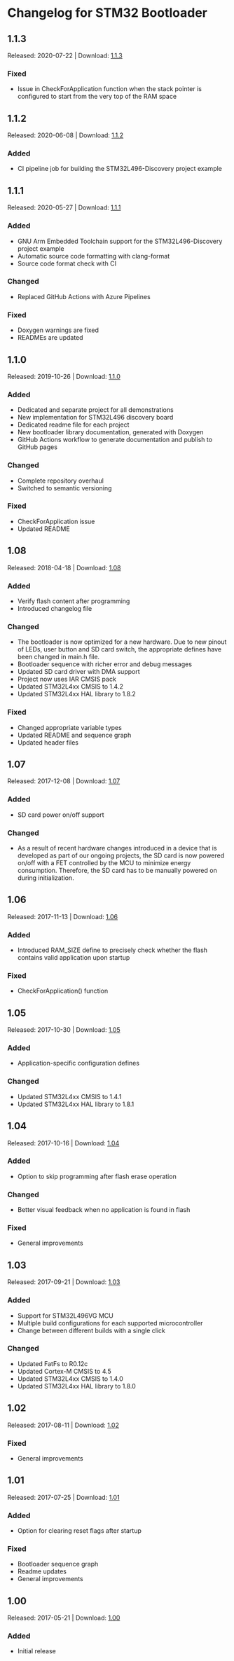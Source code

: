 # Changelog for STM32 Bootloader

## 1.1.3
Released: 2020-07-22 | Download: [1.1.3](https://github.com/akospasztor/stm32-bootloader/releases/tag/v1.1.3)
### Fixed
- Issue in CheckForApplication function when the stack pointer is configured to
start from the very top of the RAM space

## 1.1.2
Released: 2020-06-08 | Download: [1.1.2](https://github.com/akospasztor/stm32-bootloader/releases/tag/v1.1.2)
### Added
- CI pipeline job for building the STM32L496-Discovery project example

## 1.1.1
Released: 2020-05-27 | Download: [1.1.1](https://github.com/akospasztor/stm32-bootloader/releases/tag/v1.1.1)
### Added
- GNU Arm Embedded Toolchain support for the STM32L496-Discovery project example
- Automatic source code formatting with clang-format
- Source code format check with CI
### Changed
- Replaced GitHub Actions with Azure Pipelines
### Fixed
- Doxygen warnings are fixed
- READMEs are updated


## 1.1.0
Released: 2019-10-26 | Download: [1.1.0](https://github.com/akospasztor/stm32-bootloader/releases/tag/v1.1.0)
### Added
- Dedicated and separate project for all demonstrations
- New implementation for STM32L496 discovery board
- Dedicated readme file for each project
- New bootloader library documentation, generated with Doxygen
- GitHub Actions workflow to generate documentation and publish to GitHub pages
### Changed
- Complete repository overhaul
- Switched to semantic versioning
### Fixed
- CheckForApplication issue
- Updated README


## 1.08
Released: 2018-04-18 | Download: [1.08](https://github.com/akospasztor/stm32-bootloader/releases/tag/v1.08)
### Added
- Verify flash content after programming
- Introduced changelog file
### Changed
- The bootloader is now optimized for a new hardware. Due to new pinout of LEDs, user button and SD card switch, the appropriate defines have been changed in main.h file.
- Bootloader sequence with richer error and debug messages
- Updated SD card driver with DMA support
- Project now uses IAR CMSIS pack
- Updated STM32L4xx CMSIS to 1.4.2
- Updated STM32L4xx HAL library to 1.8.2
### Fixed
- Changed appropriate variable types
- Updated README and sequence graph
- Updated header files


## 1.07
Released: 2017-12-08 | Download: [1.07](https://github.com/akospasztor/stm32-bootloader/releases/tag/v1.07)
### Added
- SD card power on/off support
### Changed
- As a result of recent hardware changes introduced in a device that is developed as part of our ongoing projects, the SD card is now powered on/off with a FET controlled by the MCU to minimize energy consumption. Therefore, the SD card has to be manually powered on during initialization.


## 1.06
Released: 2017-11-13 | Download: [1.06](https://github.com/akospasztor/stm32-bootloader/releases/tag/v1.06)
### Added
- Introduced RAM_SIZE define to precisely check whether the flash contains valid application upon startup
### Fixed
- CheckForApplication() function


## 1.05
Released: 2017-10-30 | Download: [1.05](https://github.com/akospasztor/stm32-bootloader/releases/tag/v1.05)
### Added
- Application-specific configuration defines
### Changed
- Updated STM32L4xx CMSIS to 1.4.1
- Updated STM32L4xx HAL library to 1.8.1


## 1.04
Released: 2017-10-16 | Download: [1.04](https://github.com/akospasztor/stm32-bootloader/releases/tag/v1.04)
### Added
- Option to skip programming after flash erase operation
### Changed
- Better visual feedback when no application is found in flash
### Fixed
- General improvements


## 1.03
Released: 2017-09-21 | Download: [1.03](https://github.com/akospasztor/stm32-bootloader/releases/tag/v1.03)
### Added
- Support for STM32L496VG MCU
- Multiple build configurations for each supported microcontroller
- Change between different builds with a single click
### Changed
- Updated FatFs to R0.12c
- Updated Cortex-M CMSIS to 4.5
- Updated STM32L4xx CMSIS to 1.4.0
- Updated STM32L4xx HAL library to 1.8.0


## 1.02
Released: 2017-08-11 | Download: [1.02](https://github.com/akospasztor/stm32-bootloader/releases/tag/v1.02)
### Fixed
- General improvements


## 1.01
Released: 2017-07-25 | Download: [1.01](https://github.com/akospasztor/stm32-bootloader/releases/tag/v1.01)
### Added
- Option for clearing reset flags after startup
### Fixed
- Bootloader sequence graph
- Readme updates
- General improvements


## 1.00
Released: 2017-05-21 | Download: [1.00](https://github.com/akospasztor/stm32-bootloader/releases/tag/v1.00)
### Added
- Initial release
